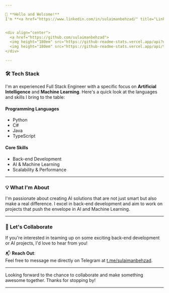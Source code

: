 ```yaml
---

👋 **Hello and Welcome!**  
I'm **<a href="https://www.linkedin.com/in/sulaimanbehzad/" title="Linkedin">Sulaiman</a>**.


<div align="center">
  <a href="https://github.com/sulaimanbehzad">
  <img height="180em" src="https://github-readme-stats.vercel.app/api?username=sulaimanbehzad&show_icons=true&theme=dracula&include_all_commits=true&count_private=true"/>
  <img height="180em" src="https://github-readme-stats.vercel.app/api/top-langs/?username=sulaimanbehzad&layout=compact&langs_count=7&theme=dracula"/>
</div>

---
```


### 🛠 **Tech Stack**

I'm an experienced Full Stack Engineer with a specific focus on **Artificial Intelligence** and **Machine Learning**. Here's a quick look at the languages and skills I bring to the table:

#### **Programming Languages**
- Python
- C#
- Java
- TypeScript

#### **Core Skills**
- Back-end Development
- AI & Machine Learning
- Scalability & Performance

---

### 💡 **What I'm About**

I'm passionate about creating AI solutions that are not just smart but also make a real difference. I excel in back-end development and aim to work on projects that push the envelope in AI and Machine Learning.

---

### 🤝 **Let's Collaborate**

If you're interested in teaming up on some exciting back-end development or AI projects, I'd love to hear from you!

📬 **Reach Out**:  
Feel free to message me directly on Telegram at [t.me/sulaimanbehzad](https://t.me/sulaimanbehzad).

---

Looking forward to the chance to collaborate and make something awesome together. Thanks for stopping by!

---

<!---
sulaimanbehzad/sulaimanbehzad is a ✨ special ✨ repository because its `README.md` (this file) appears on your GitHub profile.
You can click the Preview link to take a look at your changes.
--->
